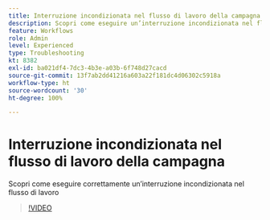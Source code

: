 ```yaml
---
title: Interruzione incondizionata nel flusso di lavoro della campagna
description: Scopri come eseguire un’interruzione incondizionata nel flusso di lavoro della campagna
feature: Workflows
role: Admin
level: Experienced
type: Troubleshooting
kt: 8382
exl-id: ba021df4-7dc3-4b3e-a03b-6f748d27cacd
source-git-commit: 13f7ab2dd41216a603a22f181dc4d06302c5918a
workflow-type: ht
source-wordcount: '30'
ht-degree: 100%

---
```


# Interruzione incondizionata nel flusso di lavoro della campagna

Scopri come eseguire correttamente un’interruzione incondizionata nel flusso di lavoro

>[!VIDEO](https://video.tv.adobe.com/v/335887?quality=12&learn=on)
